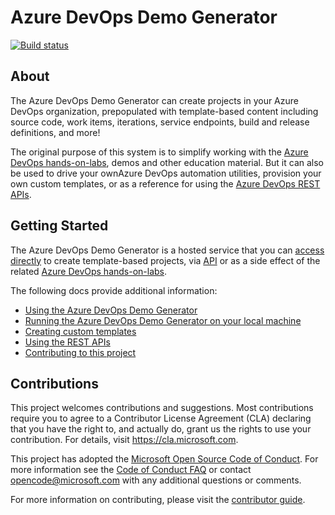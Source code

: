 # Azure DevOps Demo Generator

   [![Build status](https://vstsdemodata.visualstudio.com/VSTSDemoGenerator/_apis/build/status/VSTSDemoGenerator-Prod)](https://vstsdemodata.visualstudio.com/VSTSDemoGenerator/_build/latest?definitionId=76)

## About

The Azure DevOps Demo Generator can create projects in your Azure DevOps organization, prepopulated with template-based content including source code, work items, iterations, service endpoints, build and release definitions, and more!

The original purpose of this system is to simplify working with the [Azure DevOps hands-on-labs](https://www.azuredevopslabs.com), demos and other education material. But it can also be used to drive your ownAzure DevOps automation utilities, provision your own custom templates, or as a reference for using the [Azure DevOps REST APIs](https://docs.microsoft.com/rest/api/azure/devops/).

## Getting Started

The Azure DevOps Demo Generator is a hosted service that you can [access directly](https://azuredevopsdemogenerator.azurewebsites.net/) to create template-based projects, via [API](./docs/Azure-DevOps-Demo-Generator-REST-API-Reference.md) or as a side effect of the related [Azure DevOps hands-on-labs](https://www.azuredevopslabs.com).

The following docs provide additional information:
* [Using the Azure DevOps Demo Generator](./docs/Using-The-Generator.md)
* [Running the Azure DevOps Demo Generator on your local machine](./docs/Local-Development.md)
* [Creating custom templates](./docs/Using-The-Template-Extactor.md)
* [Using the REST APIs](./docs/Azure-DevOps-Demo-Generator-REST-API-Reference.md)
* [Contributing to this project](./CONTRIBUTING.md)

## Contributions

This project welcomes contributions and suggestions.  Most contributions require you to agree to a Contributor License Agreement (CLA) declaring that you have the right to, and actually do, grant us the rights to use your contribution. For details, visit https://cla.microsoft.com.

This project has adopted the [Microsoft Open Source Code of Conduct](https://opensource.microsoft.com/codeofconduct/). For more information see the [Code of Conduct FAQ](https://opensource.microsoft.com/codeofconduct/faq/) or contact [opencode@microsoft.com](mailto:opencode@microsoft.com) with any additional questions or comments.

For more information on contributing, please visit the [contributor guide](./CONTRIBUTING.md).